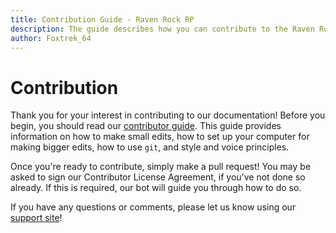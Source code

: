 ```yaml
---
title: Contribution Guide - Raven Rock RP
description: The guide describes how you can contribute to the Raven Rock RP documentation site docs.ravenrockrp.com.
author: Foxtrek_64
---
```


# Contribution

Thank you for your interest in contributing to our documentation! Before you begin, you should read our [contributor guide](https://docs.luzfaltex.com/contribute/index.html). This guide provides information on how to make small edits, how to set up your computer for making bigger edits, how to use `git`, and style and voice principles.

Once you're ready to contribute, simply make a pull request! You may be asked to sign our Contributor License Agreement, if you've not done so already. If this is required, our bot will guide you through how to do so.

If you have any questions or comments, please let us know using our [support site](https://support.luzfaltex.com)!